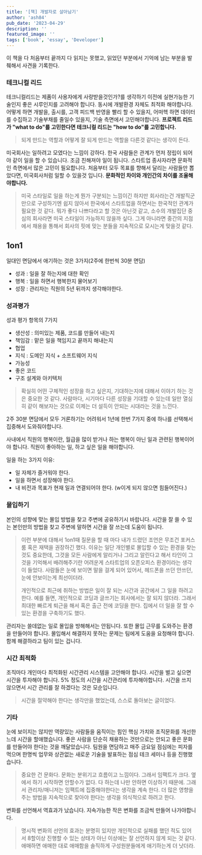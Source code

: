 ```yaml
---
title: '[책] 개발자로 살아남기'
author: 'ash84'
pub_date: '2023-04-29'
description: ''
featured_image: ''
tags: ['book', 'essay', 'Developer']
---
```


이 책을 다 처음부터 끝까지 다 읽지는 못했고, 읽었던 부분에서 기억에 남는 부분을 발췌해서 사견을 기록한다. 

### 테크니컬 리드 

테크니컬리드는 제품이 사용자에게 사랑받을것인가?를 생각하기 이전에 실현가능한 기술인지 좋은 시루인지를 고려해야 합니다. 동시에 개발환경 자체도 최적화 해야합니다. 어떻게 하면 개발을, 출시를, 고객 피드백 반영을 빨리 할 수 있을지, 어떠헥 하면 데이터를 수집하고 기술부채를 줄일수 있을지, 기술 측면에서 고민해야합니다. **프로젝트 리드가 "what to do"를 고민한다면 테크니컬 리드는 "how to do"를 고민합니다.** 

> 되게 만드는 역할과 어떻게 잘 되게 만드는 역할을 다른것 같다는 생각이 든다. 

미국회사는 일하려고 모였다는 느낌이 강하다. 한국 사람들은 관계가 먼저 정립이 되어야 같이 일을 할 수 있습니다. 조금 친해져야 일이 됩니다. 스타트업 종사자라면 문화적인 측면에서 많은 고민이 필요합니다. 처음부터 모두 목표를 향해서 달리는 사람들만 뽑았다면, 미국회사처럼 일할 수 있을것 입니다. **문화적인 차이와 개인간의 차이를 조율해야합니다.** 

> 미국 스타일로 일을 하는게 뭔가 구분되는 느낌이긴 하지만 회사라는건 개발직군만으로 구성하기엔 쉽지 않아서 한국에서 스타트업을 하면서는 한국적인 관계가 필요한 것 같다. 뭐가 좋다 나쁘다라고 할 것은 아닌것 같고, 소수의 개발집단 중심의 회사라면 미국 스타일이 가능하지 않을까 싶다. 그게 아니라면 중간의 지점에서 채용을 통해서 회사의 핏에 맞는 분들을 지속적으로 모시는게 맞을것 같다. 

## 1on1 

일대인 면담에서 애기하는 것은 3가지(2주에 한번씩 30분 면담)
- 성과 : 일을 잘 하는지에 대한 확인 
- 행복 : 일을 하면서 행복한지 물어보기 
- 성장 : 관리자는 직원의 5년 뒤까지 생각해야한다. 

### 성과평가 

성과 평가 항목의 7가지 
- 생산성 : 의미있는 제품, 코드를 만들어 내는지 
- 책임감 : 맡은 일을 책임지고 끝까지 해내는지
- 협업 
- 지식 : 도메인 지식 + 소프트웨어 지식  
- 가능성
- 좋은 코드 
- 구조 설계와 아키텍처 

> 확실히 어떤 구체적인 성장을 하고 싶은지, 기대하는지에 대해서 이야기 하는 것은 중요한 것 같다. 사람마다, 시기마다 다른 성장을 기대할 수 있는데 일만 열심히 같이 해보자는 것으로 이제는 더 설득이 안되는 시대라는 것을 느낀다. 


2주 30분 면담에서 모두 거론하기는 어려워서 1년에 한번 7가지 중에 하나를 선택해서 집중해서 도와줘야합니다. 

사내에서 직원의 행복이란, 월급을 많이 받거나 하는 행복이 아닌 일과 관련된 행복이어야 합니다. 직원이 좋아하는 일, 하고 싶은 일을 해야합니다. 

일을 하는 3가지 이유: 
- 일 자체가 즐거워야 한다. 
- 일을 하면서 성장해야 한다. 
- 내 비전과 목표가 현재 일과 연결되어야 한다. (w이게 되지 않으면 힘들어진다.)

### 몰입하기 

본인의 성향에 맞는 몰입 방법을 찾고 주변에 공유하기시 바랍니다. 시간을 잘 쓸 수 있는 본인만의 방법을 찾고 주변에 말하면 시간을 잘 쓰는데 도움이 됩니다. 

> 이런 부분에 대해서 1on1때 질문을 할 때 마다 내가 드렸던 조언은 무조건 포커스 룸 혹은 재택을 권장하긴 했다. 이유는 일단 개인별로 몰입할 수 있는 환경을 찾는것도 중요한데, 그것을 모든 사람에게 알리거나 그리고 알린다고 해서 타인이 그것을 기억해서 배려해주기란 어려운게 스타트업의 오픈오피스 환경이라는 생각이 들었다. 사람들은 눈에 보이면 말을 걸게 되어 있어서, 헤드폰을 쓰던 안쓰던, 눈에 안보이는게 최선이더라. 
> 
> 개인적으로 최근에 취하는 방법은 일이 잘 되는 시간과 공간에서 그 일을 하려고 한다. 예를 들면, 개인적으로 코딩과 글쓰기는 회사에서는 잘 되지 않더라. 그래서 최대한 빠르게 퇴근을 해서 혹은 출근 전에 코딩을 한다. 집에서 더 일을 잘 할 수 있는 환경을 구축하기도 했다. 

관리자는 쓸데없는 일로 몰입을 방해해서는 안됩니다. 또한 몰입 근무를 도와주는 환경을 만들어야 합니다. 몰입해서 해결하지 못하는 문제는 팀에게 도움을 요청해야 합니다. 함께 해결하라고 팀이 있는 겁니다. 

### 시간 최적화 

조직마다 개인마다 최적화된 시간관리 시스템을 고안해야 합니다. 시간을 벌고 싶으면 시간을 투자해야 합니다. 5% 정도의 시간을 시간관리에 투자해야합니다. 시간을 쓰지 않으면서 시간 관리를 잘 하겠다는 것은 모순입니다. 

> 시간을 절약해야 한다는 생각만을 했었는데, 스스로 돌아보는 글이었다. 


### 기타 
눈에 보이지는 않지만 역량있는 사람들을 움직이는 힘인 핵심 가치와 조직문화를 개선한느데 시간을 할애했습니다. 좋은 사람을 단순히 채용하는 것만으로는 안되고 좋은 문화를 만들어야 한다는 것을 깨달았습니다. 팀원을 면담하고 매주 금요일 점심에는 피자를 먹으며 한명씩 업무와 상관없는 새로운 기술을 발표하는 점심 테크 세미나 등을 진행했습니다. 

 > 중요한 건 문화다. 문화는 분위기고 흐름이고 느낌이다. 그래서 임팩트가 크다. 옆에서 하기 시작하면 안할수가 없다. 다 하는데 나만 안하면 이상하기 때문에. 그래서 관리자/매니저는 임팩트에 집중해야한다는 생각을 계속 한다. 더 많은 영향을 주는 방법을 지속적으로 찾아야 한다는 생각을 의식적으로 하려고 한다. 
 
 
변화를 선언해서 역효과가 났습니다. 지속가능한 작은 변화를 조금씩 만들어 나가야합니다. 

> 명시적 변화의 선언의 효과는 분명히 있지만 개인적으로 실패를 했던 적도 있어서 8할이상 진행할 수 있는 상태가 아닌 이상에는 잘 선언하지 않게 되는 것 같다. 애매하면 애매한 대로 애매함을 솔직하게 구성원분들에게 애기하는게 더 낫더라.
